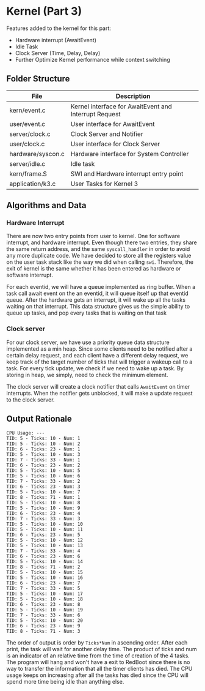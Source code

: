 # Kernel (Part 3)
Features added to the kernel for this part:
  - Hardware interrupt (AwaitEvent)
  - Idle Task
  - Clock Server (Time, Delay, Delay)
  - Further Optimize Kernel performance while context switching

## Folder Structure

| File | Description |
| ------ | ------ |
| kern/event.c | Kernel interface for AwaitEvent and Interrupt Request |
| user/event.c | User interface for AwaitEvent  |
| server/clock.c | Clock Server and Notifier  |
| user/clock.c | User interface for Clock Server |
| hardware/syscon.c | Hardware interface for System Controller |
| server/idle.c | Idle task  |
| kern/frame.S | SWI and Hardware interrupt entry point |
| application/k3.c | User Tasks for Kernel 3 |

## Algorithms and Data

### Hardware Interrupt

There are now two entry points from user to kernel. One for software interrupt, and hardware interrupt. Even though there two entries, they share the same return address, and the same `syscall_handler` in order to avoid any more duplicate code. We have decided to store all the registers value on the user task stack like the way we did when calling `swi`. Therefore, the exit of kernel is the same whether it has been entered as hardware or software interrupt.

For each eventid, we will have a queue implemented as ring buffer. When a task call await event on the an eventid, it will queue itself up that eventid queue. After the hardware gets an interrupt, it will wake up all the tasks waiting on that interrupt. This data structure gives us the simple ability to queue up tasks, and pop every tasks that is waiting on that task

### Clock server

For our clock server, we have use a priority queue data structure implemented as a min heap. Since some clients need to be notified after a certain delay request, and each client have a different delay request, we keep track of the target number of ticks that will trigger a wakeup call to a task. For every tick update, we check if we need to wake up a task. By storing in heap, we simply, need to check the minimum element.

The clock server will create a clock notifier that calls `AwaitEvent` on timer interrupts. When the notifier gets unblocked, it will make a update request to the clock server.

## Output Rationale
```
CPU Usage: ---
TID: 5 - Ticks: 10 - Num: 1
TID: 5 - Ticks: 10 - Num: 2
TID: 6 - Ticks: 23 - Num: 1
TID: 5 - Ticks: 10 - Num: 3
TID: 7 - Ticks: 33 - Num: 1
TID: 6 - Ticks: 23 - Num: 2
TID: 5 - Ticks: 10 - Num: 5
TID: 5 - Ticks: 10 - Num: 6
TID: 7 - Ticks: 33 - Num: 2
TID: 6 - Ticks: 23 - Num: 3
TID: 5 - Ticks: 10 - Num: 7
TID: 8 - Ticks: 71 - Num: 1
TID: 5 - Ticks: 10 - Num: 8
TID: 5 - Ticks: 10 - Num: 9
TID: 6 - Ticks: 23 - Num: 4
TID: 7 - Ticks: 33 - Num: 3
TID: 5 - Ticks: 10 - Num: 10
TID: 5 - Ticks: 10 - Num: 11
TID: 6 - Ticks: 23 - Num: 5
TID: 5 - Ticks: 10 - Num: 12
TID: 5 - Ticks: 10 - Num: 13
TID: 7 - Ticks: 33 - Num: 4
TID: 6 - Ticks: 23 - Num: 6
TID: 5 - Ticks: 10 - Num: 14
TID: 8 - Ticks: 71 - Num: 2
TID: 5 - Ticks: 10 - Num: 15
TID: 5 - Ticks: 10 - Num: 16
TID: 6 - Ticks: 23 - Num: 7
TID: 7 - Ticks: 33 - Num: 5
TID: 5 - Ticks: 10 - Num: 17
TID: 5 - Ticks: 10 - Num: 18
TID: 6 - Ticks: 23 - Num: 8
TID: 5 - Ticks: 10 - Num: 19
TID: 7 - Ticks: 33 - Num: 6
TID: 5 - Ticks: 10 - Num: 20
TID: 6 - Ticks: 23 - Num: 9
TID: 8 - Ticks: 71 - Num: 3
```
The order of output is order by `Ticks*Num` in ascending order. After each print, the task will wait for another delay time. The product of ticks and num is an indicator of an relative time from the time of creation of the 4 tasks. The program will hang and won't have a exit to RedBoot since there is no way to transfer the information that all the timer clients has died. The CPU usage keeps on increasing after all the tasks has died since the CPU will spend more time being idle than anything else.
